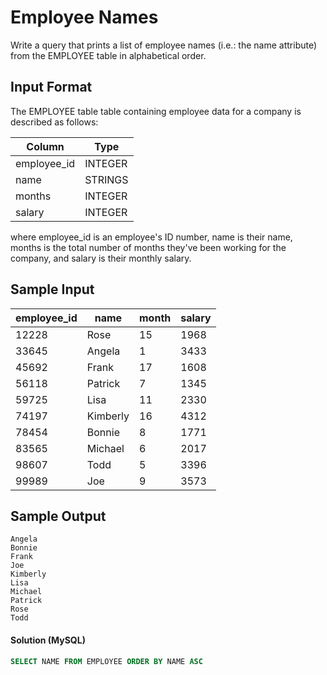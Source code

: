 # Employee Names

Write a query that prints a list of employee names (i.e.: the name attribute) from the EMPLOYEE table in alphabetical order.

## Input Format

The EMPLOYEE table table containing employee data for a company is described as follows:

|  Column | Type |
|-------|-----|
| employee_id    | INTEGER |
| name  | STRINGS  |
| months| INTEGER  |
| salary| INTEGER  |

where employee_id is an employee's ID number, name is their name, months is the total number of months they've been working for the company, 
and salary is their monthly salary.

## Sample Input

| employee_id | name | month | salary |
|-----------|-----|------|------|
|  12228  | Rose |   15   |  1968  |
|  33645  | Angela |   1   |  3433  |
|  45692  | Frank |   17   |  1608  |
|  56118  | Patrick |   7   |  1345  |
|  59725  | Lisa |   11   |  2330  |
|  74197  | Kimberly |   16   |  4312  |
|  78454  | Bonnie |   8   |  1771  |
|  83565  | Michael |   6   |  2017  |
|  98607  | Todd |   5   |  3396  |
|  99989  | Joe |   9   |  3573  |

## Sample Output
```
Angela
Bonnie
Frank
Joe
Kimberly
Lisa
Michael
Patrick
Rose
Todd
```

#### Solution (MySQL)
```sql
SELECT NAME FROM EMPLOYEE ORDER BY NAME ASC
